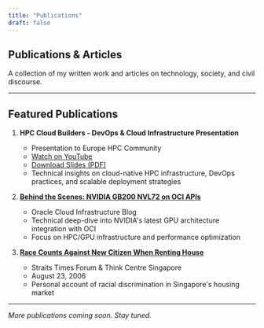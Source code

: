 ```yaml
---
title: "Publications"
draft: false
---
```


## Publications & Articles

A collection of my written work and articles on technology, society, and civil discourse.

---

## Featured Publications

1. **HPC Cloud Builders - DevOps & Cloud Infrastructure Presentation**
   - Presentation to Europe HPC Community
   - [Watch on YouTube](https://www.youtube.com/watch?v=-OE_0cKbj40&t=7s)
   - [Download Slides (PDF)](/Cloud_Builders_Devops_HPC.pdf)
   - Technical insights on cloud-native HPC infrastructure, DevOps practices, and scalable deployment strategies

2. **[Behind the Scenes: NVIDIA GB200 NVL72 on OCI APIs](https://blogs.oracle.com/cloud-infrastructure/post/behind-the-scenes-nvidia-gb200-nvl72-oci-apis)**
   - Oracle Cloud Infrastructure Blog
   - Technical deep-dive into NVIDIA's latest GPU architecture integration with OCI
   - Focus on HPC/GPU infrastructure and performance optimization

3. **[Race Counts Against New Citizen When Renting House](https://www.thinkcentre.org/article.php?id=2788)**
   - Straits Times Forum & Think Centre Singapore
   - August 23, 2006
   - Personal account of racial discrimination in Singapore's housing market

---

*More publications coming soon. Stay tuned.*
